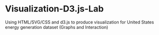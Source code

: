 # Visualization-D3.js-Lab

Using HTML/SVG/CSS and d3.js to produce visualization for United States energy generation dataset (Graphs and Interaction)
